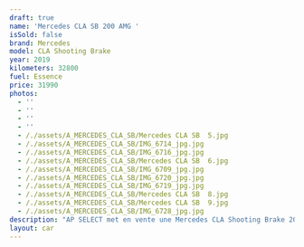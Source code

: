 ```yaml
---
draft: true
name: 'Mercedes CLA SB 200 AMG '
isSold: false
brand: Mercedes
model: CLA Shooting Brake
year: 2019
kilometers: 32800
fuel: Essence
price: 31990
photos:
  - ''
  - ''
  - ''
  - ''
  - /./assets/A_MERCEDES_CLA_SB/Mercedes CLA SB  5.jpg
  - /./assets/A_MERCEDES_CLA_SB/IMG_6714_jpg.jpg
  - /./assets/A_MERCEDES_CLA_SB/IMG_6716_jpg.jpg
  - /./assets/A_MERCEDES_CLA_SB/Mercedes CLA SB  6.jpg
  - /./assets/A_MERCEDES_CLA_SB/IMG_6709_jpg.jpg
  - /./assets/A_MERCEDES_CLA_SB/IMG_6720_jpg.jpg
  - /./assets/A_MERCEDES_CLA_SB/IMG_6719_jpg.jpg
  - /./assets/A_MERCEDES_CLA_SB/Mercedes CLA SB  8.jpg
  - /./assets/A_MERCEDES_CLA_SB/Mercedes CLA SB  9.jpg
  - /./assets/A_MERCEDES_CLA_SB/IMG_6728_jpg.jpg
description: "AP SELECT met en vente une Mercedes CLA Shooting Brake 200 163cv 7G Tronic AMG Line du 12/2019 avec 32800km.\n\nCouleur gris montagne, intérieur cuir / alcantara AMG, intérieur piano laqué.\n\nVéhicule origine France \U0001F1EB\U0001F1F7 de première main.\n\nSuivi et historique full Mercedes.\nDernier service effectué en concession en Juillet 2023 à 29000km.\n\nContrôle technique à jour et vierge.\n\nÉquipements et options :\n- Boîte 7G Tronic plus\n- Pack AMG Line intérieur / extérieur\n- Toit panoramique\n- Pack aluminium\n- Pack éclairage intérieur 64 couleurs\n- Jantes 19\" AMG black\n- AMG drive select\n- Feux avant full LED Multibeam\n- Intérieur finition piano laqué\n- Pack Hifi Burmester\n- MBUX\n- Ecran tactile 8’\n- Apple car play\n- Système de navigation NAVI +\n- Caméra de recul 360\n- Radar avant / arrière\n- Pack assistant conducteur +\n- Système d'alerte d'angles-morts\n- Intérieur Cuir entendu ARTICO\n- Crochet attelage\n- Soft Close Door System Keyless\n- Sièges Sport\n- Volant sport\n- Réglage électrique de la colonne de direction\n- Sièges électrique\n- Sièges chauffants\n- Pédaliers sport en inox\n- Régulateur de vitesse adaptatif\n- Affichage multifonctions plus\n- Climatisation\n- Éclairage et essuie-glaces automatique\n- Rétroviseurs électriques et chauffants\n- Rétroviseurs int / ext Electrochrome\n- Éclairage d’ambiance\n- Marche pied aluminium rétro éclairé\n\nDisponible et visible sur RDV pour acheteur sérieux.\n\nPossibilité d'une garantie 3, 6 ou 12 mois en supplément.\n\nRéalisation des démarches d'immatriculation.\n\nAP SELECT c'est des solutions de courtage et conciergerie sur mesure pour profiter librement de sa passion et de son patrimoine.\n\nPrenez le volant, AP SELECT s'occupe du reste."
layout: car
---
```


